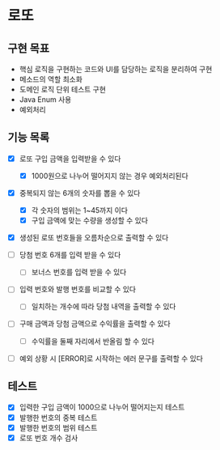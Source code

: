 # 로또

## 구현 목표

- 핵심 로직을 구현하는 코드와 UI를 담당하는 로직을 분리하여 구현
- 메소드의 역할 최소화
- 도메인 로직 단위 테스트 구현
- Java Enum 사용
- 예외처리

## 기능 목록

- [x] 로또 구입 금액을 입력받을 수 있다
  - [x] 1000원으로 나누어 떨어지지 않는 경우 예외처리된다
- [x] 중복되지 않는 6개의 숫자를 뽑을 수 있다
    - [x] 각 숫자의 범위는 1~45까지 이다
    - [x] 구입 금액에 맞는 수량을 생성할 수 있다
- [x] 생성된 로또 번호들을 오름차순으로 출력할 수 있다
- [ ] 당첨 번호 6개를 입력 받을 수 있다
    - [ ] 보너스 번호를 입력 받을 수 있다
- [ ] 입력 번호와 발행 번호를 비교할 수 있다
    - [ ] 일치하는 개수에 따라 당첨 내역을 출력할 수 있다
- [ ] 구매 금액과 당첨 금액으로 수익률을 출력할 수 있다
    - [ ] 수익률을 둘째 자리에서 반올림 할 수 있다
- [ ] 예외 상황 시 [ERROR]로 시작하는 에러 문구를 출력할 수 있다


## 테스트
- [x] 입력한 구입 금액이 1000으로 나누어 떨어지는지 테스트
- [x] 발행한 번호의 중복 테스트
- [x] 발행한 번호의 범위 테스트
- [x] 로또 번호 개수 검사